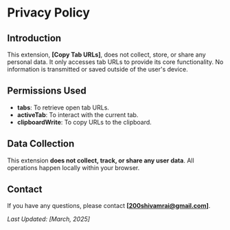 # Privacy Policy

## Introduction  
This extension, **[Copy Tab URLs]**, does not collect, store, or share any personal data. It only accesses tab URLs to provide its core functionality. No information is transmitted or saved outside of the user's device.  

## Permissions Used  
- **tabs**: To retrieve open tab URLs.  
- **activeTab**: To interact with the current tab.  
- **clipboardWrite**: To copy URLs to the clipboard.  

## Data Collection  
This extension **does not collect, track, or share any user data**. All operations happen locally within your browser.  

## Contact  
If you have any questions, please contact **[200shivamrai@gmail.com]**.  

_Last Updated: [March, 2025]_
